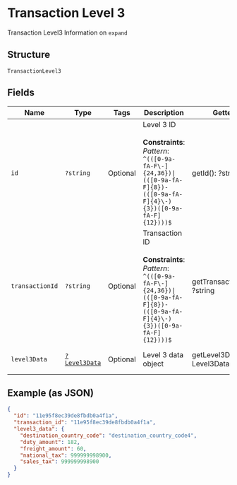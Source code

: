 
# Transaction Level 3

Transaction Level3 Information on `expand`

## Structure

`TransactionLevel3`

## Fields

| Name | Type | Tags | Description | Getter | Setter |
|  --- | --- | --- | --- | --- | --- |
| `id` | `?string` | Optional | Level 3 ID<br><br>**Constraints**: *Pattern*: `^(([0-9a-fA-F\-]{24,36})\|(([0-9a-fA-F]{8})-(([0-9a-fA-F]{4}\-){3})([0-9a-fA-F]{12})))$` | getId(): ?string | setId(?string id): void |
| `transactionId` | `?string` | Optional | Transaction ID<br><br>**Constraints**: *Pattern*: `^(([0-9a-fA-F\-]{24,36})\|(([0-9a-fA-F]{8})-(([0-9a-fA-F]{4}\-){3})([0-9a-fA-F]{12})))$` | getTransactionId(): ?string | setTransactionId(?string transactionId): void |
| `level3Data` | [`?Level3Data`](../../doc/models/level-3-data.md) | Optional | Level 3 data object | getLevel3Data(): ?Level3Data | setLevel3Data(?Level3Data level3Data): void |

## Example (as JSON)

```json
{
  "id": "11e95f8ec39de8fbdb0a4f1a",
  "transaction_id": "11e95f8ec39de8fbdb0a4f1a",
  "level3_data": {
    "destination_country_code": "destination_country_code4",
    "duty_amount": 182,
    "freight_amount": 60,
    "national_tax": 999999998900,
    "sales_tax": 999999998900
  }
}
```

